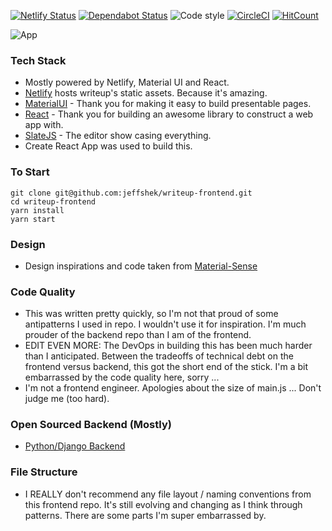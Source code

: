 [![Netlify Status](https://api.netlify.com/api/v1/badges/69debd64-bf21-438d-8cad-aa7e8e96b510/deploy-status)](https://app.netlify.com/sites/brave-shockley-65f3d6/deploys)
[![Dependabot Status](https://api.dependabot.com/badges/status?host=github&repo=jeffshek/writeup-frontend)](https://dependabot.com)
![Code style](https://img.shields.io/badge/code_style-prettier-ff69b4.svg)
[![CircleCI](https://circleci.com/gh/jeffshek/writeup-frontend.svg?style=svg)](https://circleci.com/gh/jeffshek/writeup-frontend)
[![HitCount](http://hits.dwyl.io/jeffshek/writeup-frontend.svg)](http://hits.dwyl.io/jeffshek/writeup-frontend)

![App](https://cdn.buttercms.com/ErL3GkElR4ysvNeAm0Hi)

### Tech Stack

- Mostly powered by Netlify, Material UI and React.
- [Netlify](www.netlify.com) hosts writeup's static assets. Because it's amazing.
- [MaterialUI](http://material-ui.com/) - Thank you for making it easy to build presentable pages.
- [React](https://reactjs.org/) - Thank you for building an awesome library to construct a web app with.
- [SlateJS](https://www.slatejs.org/#/rich-text) - The editor show casing everything.
- Create React App was used to build this.

### To Start

```
git clone git@github.com:jeffshek/writeup-frontend.git
cd writeup-frontend
yarn install
yarn start
```

### Design

- Design inspirations and code taken from [Material-Sense](https://alexanmtz.github.io/material-sense/)

### Code Quality

- This was written pretty quickly, so I'm not that proud of some antipatterns I used in repo. I wouldn't use it for inspiration. I'm much prouder of the backend repo than I am of the frontend.
- EDIT EVEN MORE: The DevOps in building this has been much harder than I anticipated. Between the tradeoffs of technical debt on the frontend versus backend, this got the short end of the stick. I'm a bit embarrassed by the code quality here, sorry ...
- I'm not a frontend engineer. Apologies about the size of main.js ... Don't judge me (too hard).

### Open Sourced Backend (Mostly)

- [Python/Django Backend](https://github.com/jeffshek/open)

### File Structure

- I REALLY don't recommend any file layout / naming conventions from this frontend repo. It's still evolving and changing as I think through patterns. There are some parts I'm super embarrassed by.
